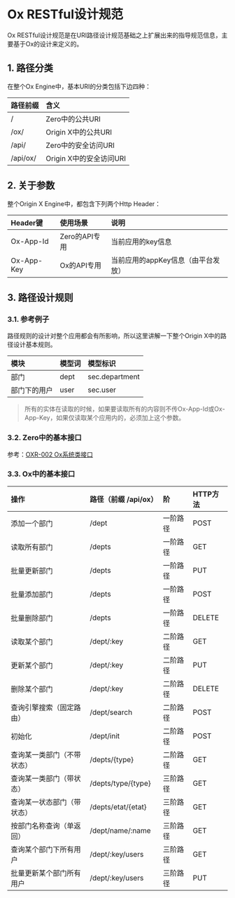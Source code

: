 # Ox RESTful设计规范

Ox RESTful设计规范是在URI路径设计规范基础之上扩展出来的指导规范信息，主要基于Ox的设计来定义的。

## 1. 路径分类

在整个Ox Engine中，基本URI的分类包括下边四种：

| 路径前缀 | 含义 |
| :--- | :--- |
| / | Zero中的公共URI |
| /ox/ | Origin X中的公共URI |
| /api/ | Zero中的安全访问URI |
| /api/ox/ | Origin X中的安全访问URI |

## 2. 关于参数

整个Origin X Engine中，都包含下列两个Http Header：

| Header键 | 使用场景 | 说明 |
| :--- | :--- | :--- |
| Ox-App-Id | Zero的API专用 | 当前应用的key信息 |
| Ox-App-Key | Ox的API专用 | 当前应用的appKey信息（由平台发放） |

## 3. 路径设计规则

### 3.1. 参考例子

路径规则的设计对整个应用都会有所影响，所以这里讲解一下整个Origin X中的路径设计基本规则。

| 模块 | 模型词 | 模型标识 |
| :--- | :--- | :--- |
| 部门 | dept | sec.department |
| 部门下的用户 | user | sec.user |

> 所有的实体在读取的时候，如果要读取所有的内容则不传Ox-App-Id或Ox-App-Key，如果仅读取某个应用内的，必须加上这个参数。

### 3.2. Zero中的基本接口

参考：[OXR-002 Ox系统类接口](/origin-x-engine/3-oxhou-duan-kuo-zhan-kai-fa/oxr-002-oxxi-tong-lei-jie-kou.html)

### 3.3. Ox中的基本接口

| 操作 | 路径（前缀 /api/ox） | 阶 | HTTP方法 |
| :--- | :--- | :--- | :--- |
| 添加一个部门 | /dept | 一阶路径 | POST |
| 读取所有部门 | /depts | 一阶路径 | GET |
| 批量更新部门 | /depts | 一阶路径 | PUT |
| 批量添加部门 | /depts | 一阶路径 | POST |
| 批量删除部门 | /depts | 一阶路径 | DELETE |
| 读取某个部门 | /dept/:key | 二阶路径 | GET |
| 更新某个部门 | /dept/:key | 二阶路径 | PUT |
| 删除某个部门 | /dept/:key | 二阶路径 | DELETE |
| 查询引擎搜索（固定路由） | /dept/search | 二阶路径 | POST |
| 初始化 | /dept/init | 二阶路径 | POST |
| 查询某一类部门（不带状态） | /depts/{type} | 二阶路径 | GET |
| 查询某一类部门（带状态） | /depts/type/{type} | 三阶路径 | GET |
| 查询某一状态部门（带状态） | /depts/etat/{etat} | 三阶路径 | GET |
| 按部门名称查询（单返回） | /dept/name/:name | 三阶路径 | GET |
| 查询某个部门下所有用户 | /dept/:key/users | 三阶路径 | GET |
| 批量更新某个部门所有用户 | /dept/:key/users | 三阶路径 | PUT |



